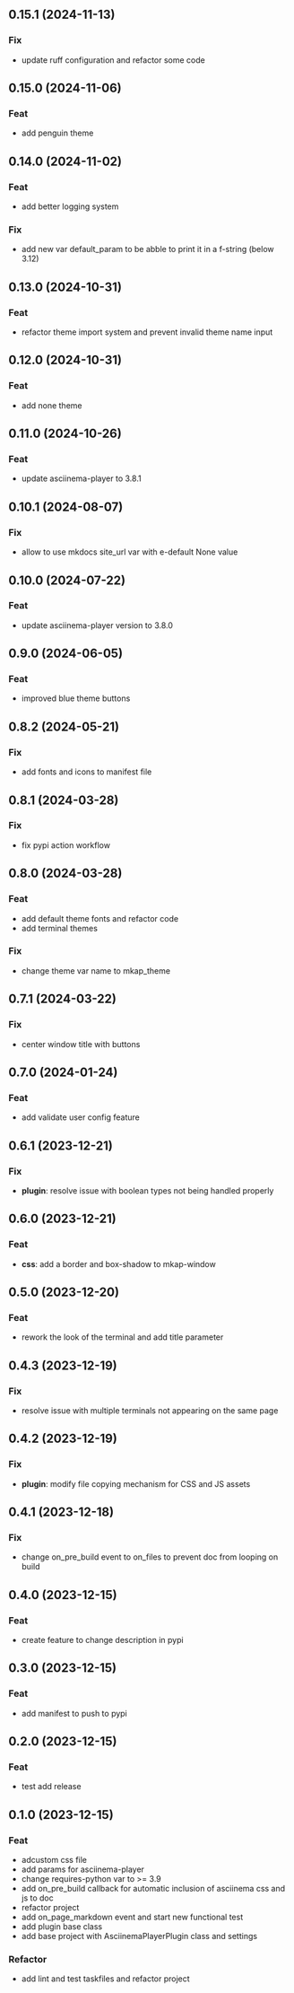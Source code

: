 ## 0.15.1 (2024-11-13)

### Fix

- update ruff configuration and refactor some code

## 0.15.0 (2024-11-06)

### Feat

- add penguin theme

## 0.14.0 (2024-11-02)

### Feat

- add better logging system

### Fix

- add new var default_param to be abble to print it in a f-string (below 3.12)

## 0.13.0 (2024-10-31)

### Feat

- refactor theme import system and prevent invalid theme name input

## 0.12.0 (2024-10-31)

### Feat

- add none theme

## 0.11.0 (2024-10-26)

### Feat

- update asciinema-player to 3.8.1

## 0.10.1 (2024-08-07)

### Fix

- allow to use mkdocs site_url var with e-default None value

## 0.10.0 (2024-07-22)

### Feat

- update asciinema-player version to 3.8.0

## 0.9.0 (2024-06-05)

### Feat

- improved blue theme buttons

## 0.8.2 (2024-05-21)

### Fix

- add fonts and icons to manifest file

## 0.8.1 (2024-03-28)

### Fix

- fix pypi action workflow

## 0.8.0 (2024-03-28)

### Feat

- add default theme fonts and refactor code
- add terminal themes

### Fix

- change theme var name to mkap_theme

## 0.7.1 (2024-03-22)

### Fix

- center window title with buttons

## 0.7.0 (2024-01-24)

### Feat

- add validate user config feature

## 0.6.1 (2023-12-21)

### Fix

- **plugin**: resolve issue with boolean types not being handled properly

## 0.6.0 (2023-12-21)

### Feat

- **css**: add a border and box-shadow to mkap-window

## 0.5.0 (2023-12-20)

### Feat

- rework the look of the terminal and add title parameter

## 0.4.3 (2023-12-19)

### Fix

- resolve issue with multiple terminals not appearing on the same page

## 0.4.2 (2023-12-19)

### Fix

- **plugin**: modify file copying mechanism for CSS and JS assets

## 0.4.1 (2023-12-18)

### Fix

- change on_pre_build event to on_files to prevent doc from looping on build

## 0.4.0 (2023-12-15)

### Feat

- create feature to change description in pypi

## 0.3.0 (2023-12-15)

### Feat

- add manifest to push to pypi

## 0.2.0 (2023-12-15)

### Feat

- test add release

## 0.1.0 (2023-12-15)

### Feat

- adcustom css file
- add params for asciinema-player
- change requires-python var to >= 3.9
- add on_pre_build callback for automatic inclusion of asciinema css and js to doc
- refactor project
- add on_page_markdown event and start new functional test
- add plugin base class
- add base project with AsciinemaPlayerPlugin class and settings

### Refactor

- add lint and test taskfiles and refactor project
